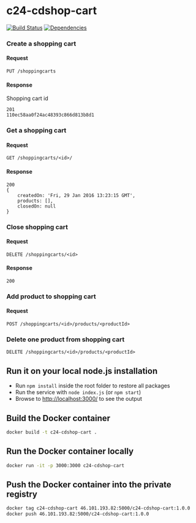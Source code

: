 # c24-cdshop-cart

[![Build Status](https://travis-ci.org/c24-microws-jan/c24-cdshop-cart.svg)](https://travis-ci.org/c24-microws-jan/c24-cdshop-cart)
[![Dependencies](https://david-dm.org/c24-microws-jan/c24-cdshop-cart.svg)](https://david-dm.org/badges/shields)


### Create a shopping cart
#### Request
~~~
PUT /shoppingcarts
~~~
#### Response
Shopping cart id
~~~
201
110ec58aa0f24ac48393c866d813b8d1
~~~


### Get a shopping cart
#### Request
~~~
GET /shoppingcarts/<id>/
~~~
#### Response
~~~
200
{
    createdOn: 'Fri, 29 Jan 2016 13:23:15 GMT',
    products: [],
    closedOn: null
}
~~~


### Close shopping cart
#### Request
~~~
DELETE /shoppingcarts/<id>
~~~
#### Response
~~~
200
~~~


### Add product to shopping cart
#### Request
~~~
POST /shoppingcarts/<id>/products/<productId>
~~~


### Delete one product from shopping cart
~~~
DELETE /shoppingcarts/<id>/products/<productId>
~~~



## Run it on your local node.js installation

* Run `npm install` inside the root folder to restore all packages
* Run the service with `node index.js` (or `npm start`)
* Browse to [http://localhost:3000/](http://localhost:3000/) to see the output

## Build the Docker container

~~~ sh
docker build -t c24-cdshop-cart .
~~~

## Run the Docker container locally

~~~ sh
docker run -it -p 3000:3000 c24-cdshop-cart
~~~

## Push the Docker container into the private registry

~~~ sh
docker tag c24-cdshop-cart 46.101.193.82:5000/c24-cdshop-cart:1.0.0
docker push 46.101.193.82:5000/c24-cdshop-cart:1.0.0
~~~

